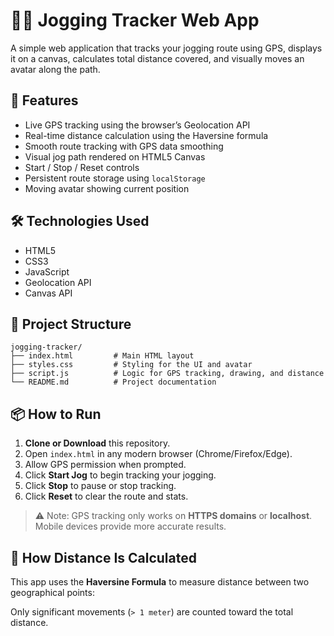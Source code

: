 # 🏃‍♀️ Jogging Tracker Web App

A simple web application that tracks your jogging route using GPS, displays it on a canvas, calculates total distance covered, and visually moves an avatar along the path.

## 🚀 Features

- Live GPS tracking using the browser’s Geolocation API  
- Real-time distance calculation using the Haversine formula  
- Smooth route tracking with GPS data smoothing  
- Visual jog path rendered on HTML5 Canvas  
- Start / Stop / Reset controls  
- Persistent route storage using `localStorage`  
- Moving avatar showing current position 

## 🛠️ Technologies Used

- HTML5  
- CSS3  
- JavaScript  
- Geolocation API  
- Canvas API  

## 📂 Project Structure

```
jogging-tracker/
├── index.html         # Main HTML layout
├── styles.css         # Styling for the UI and avatar
├── script.js          # Logic for GPS tracking, drawing, and distance
└── README.md          # Project documentation
```

## 📦 How to Run

1. **Clone or Download** this repository.
2. Open `index.html` in any modern browser (Chrome/Firefox/Edge).
3. Allow GPS permission when prompted.
4. Click **Start Jog** to begin tracking your jogging.
5. Click **Stop** to pause or stop tracking.
6. Click **Reset** to clear the route and stats.

> ⚠️ Note: GPS tracking only works on **HTTPS domains** or **localhost**. Mobile devices provide more accurate results.

## 📏 How Distance Is Calculated

This app uses the **Haversine Formula** to measure distance between two geographical points:

Only significant movements (`> 1 meter`) are counted toward the total distance.
